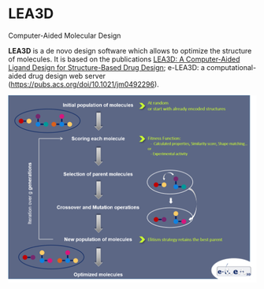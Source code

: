 # LEA3D
Computer-Aided Molecular Design

**LEA3D** is a de novo design software which allows to optimize the structure of molecules. It is based on the publications [LEA3D: A Computer-Aided Ligand Design for Structure-Based Drug Design](https://pubs.acs.org/doi/10.1021/jm0492296); e-LEA3D: a computational-aided drug design web server (https://pubs.acs.org/doi/10.1021/jm0492296).

![example](/images/LEA3D.png)

